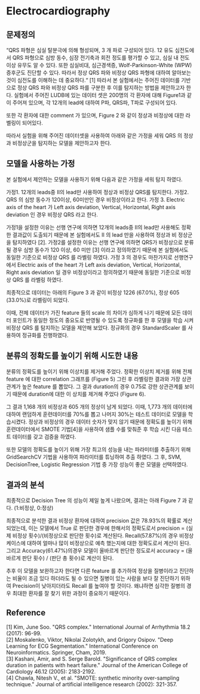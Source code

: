 # Electrocardiography

## 문제정의
“QRS 파형은 심실 탈분극에 의해 형성되며, 3 개 파로 구성되어 있다. 12 유도 심전도에서
QRS 파형으로 심방 동수, 심장 전기축과 회전 정도를 평가할 수 있고, 심실 내 전도 이상 유무도 알 수 있다. 또한 심실비대, 심근경색증, Wolf-Parkinson-White (WPW)증후군도 진단할 수 있다. 따라서 정상 QRS 파와 비정상 QRS 파형에 대하여 알아보는 것이 심전도를 이해하는 데 중요하다.“ [1] 따라서 본 실험에서는 주어진 데이터를 기반으로 정상 QRS 파와 비정상 QRS 파를 구분한 후 이를 탐지하는 방법을 제안하고자 한다.
실험에서 주어진 LUDB에 있는 데이터 셋은 200명의 각 환자에 대해 Figure1과 같이 주어져 있으며, 각 12개의 lead에 대하여 P파, QRS파, T파로 구성되어 있다.

또한 각 환자에 대한 comment 가 있으며, Figure 2 와 같이 정상과 비정상에 대한 라벨링이 되어있다.

따라서 실험을 위해 주어진 데이터셋을 사용하여 아래와 같은 가정을 세워 QRS 의 정상과 비정상군을 탐지하는 모델을 제안하고자 한다.

## 모델을 사용하는 가정
본 실험에서 제안하는 모델을 사용하기 위해 다음과 같은 가정을 세워 탐지 하였다.

가정1. 12개의 leads중 II의 lead만 사용하여 정상과 비정상 QRS를 탐지한다.
가정2. QRS 의 심방 동수가 120이상, 60미만인 경우 비정상이라고 한다.
가정 3. Electric axis of the heart 가 Left axis deviation, Vertical, Horizontal, Right axis deviation 인 경우 비정상 QRS 라고 한다.

가정1을 설정한 이유는 선행 연구에 의하면 12개의 leads중 II의 lead만 사용해도 정확한 결과값이 도출되기 때문에 본 실험에서도 II 의 lead 만을 사용하여 정상과 비 정상군을 탐지하였다 [2].
가정2를 설정한 이유는 선행 연구에 의하면 QRS가 비정상으로 분류될 경우 심방 동수가 120 이상, 60 미만 [3] 이라고 정의하였기 때문에 본 실험에서도 동일한 기준으로 비정상 QRS 를 라벨링 하였다.
가정 3 의 경우도 마찬가지로 선행연구에서 Electric axis of the heart 가 Left axis deviation, Vertical, Horizontal, Right axis deviation 일 경우 비정상이라고 정의하였기 때문에 동일한 기준으로 비정상 QRS 를 라벨링 하였다.

최종적으로 데이터는 아래의 Figure 3 과 같이 비정상 1226 (67.0%), 정상 605 (33.0%)로 라벨링이 되었다.

이때, 전체 데이터가 가진 feature 들의 scale 의 차이가 심하게 나기 때문에 모든 데이터 포인트가 동일한 정도의 중요도로 반영될 수 있도록 정규화를 한 후 모델을 학습 시켜 비정상 QRS 를 탐지하는 모델을 제안해 보았다. 정규화의 경우 StandardScaler 를 사용하여 정규화를 진행하였다.

## 분류의 정확도를 높이기 위해 시도한 내용
분류의 정확도를 높이기 위해 이상치를 제거해 주었다. 정확한 이상치 제거를 위해 전체 feature 에 대한 correlation 그래프를 (Figure 5) 그린 후 라벨링한 결과와 가장 상관관계가 높은 feature 를 뽑았다. 그 결과 duration의 경우 0.75로 강한 상관관계를 보이기 때문에 duration에 대한 이 상치를 제거해 주었다 (Figure 6).

그 결과 1,168 개의 비정상과 605 개의 정상이 남게 되었다.
이때, 1,773 개의 데이터에 대하여 랜덤하게 훈련데이터를 70%를 뽑고 나머지 30%는 테스트 데이터로 모델을 학습시켰다. 정상과 비정상의 경우 데이터 숫자가 맞지 않기 때문에 정확도를 높이기 위해 훈련데이터에서 SMOTE 기법[4]을 사용하여 샘플 수를 맞춰준 후 학습 시킨 다음 테스트 데이터를 갖고 검증을 하였다.

또한 모델의 정확도를 높이기 위해 가장 최고의 성능을 내는 파라미터를 추출하기 위해 GridSearchCV 기법을 사용하여 파라미터를 튜닝하여 추출 하였다. 그 후, SVM, DecisionTree, Logistic Regression 기법 중 가장 성능이 좋은 모델을 선택하였다.

## 결과의 분석
최종적으로 Decision Tree 의 성능이 제일 높게 나왔으며, 결과는 아래 Figure 7 과 같다. (1:비정상, 0:정상)

최종적으로 분석한 결과 비정상 환자에 대하여 precision 값은 78.93%의 확률로 계산되었는데, 이는 모델에서 True 로 판단한 경우에 한해서의 정확도로서 precision = (실제 비정상 횟수)/(비정상으로 판단한 횟수)로 계산된다. Recall(57.87%)의 경우 비정상 케이스에 대하여 얼마나 많이 비정상으로 예측 했는지에 대한 정확도로서 계산이 된다. 그리고 Accuracy(61.47%)의경우 모델이 올바르게 판단한 정도로서 accuracy = (올바르게 판단 횟수) / (판단 총 횟수)로 계산이 된다.

추후 이 모델을 보완하고자 한다면 다른 feature 를 추가하여 정상을 질병이라고 진단하는 비율이 조금 있다 하더라도 될 수 있으면 질병이 있는 사람을 보다 잘 진단하기 위하여 Precision이 낮아지더라도 Recall 를 높여야 할 것이다. 왜냐하면 심각한 질병의 경우 최대한 환자를 잘 찾기 위한 과정이 중요하기 때문이다.

## Reference

[1] Kim, June Soo. "QRS complex." International Journal of Arrhythmia 18.2 (2017): 96-99.  
[2] Moskalenko, Viktor, Nikolai Zolotykh, and Grigory Osipov. "Deep Learning for ECG Segmentation." International Conference on Neuroinformatics. Springer, Cham, 2019.  
[3] Kashani, Amir, and S. Serge Barold. "Significance of QRS complex duration in patients with heart failure." Journal of the American College of Cardiology 46.12 (2005): 2183-2192.  
[4] Chawla, Nitesh V., et al. "SMOTE: synthetic minority over-sampling technique." Journal of artificial intelligence research (2002): 321-357.

